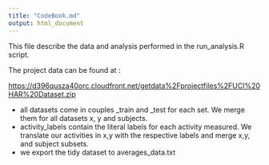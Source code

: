 ```yaml
---
title: "CodeBook.md"
output: html_document
---
```


This file describe the data and analysis performed in the run_analysis.R script.

The project data can be found at :

https://d396qusza40orc.cloudfront.net/getdata%2Fprojectfiles%2FUCI%20HAR%20Dataset.zip 

- all datasets come in couples _train and _test for each set. We merge them for all datasets x, y and subjects.
- activity_labels contain the literal labels for each activity measured. We translate our activities in x,y with the respective labels and merge x,y, and subject subsets.
- we export the tidy dataset to averages_data.txt
